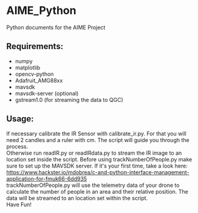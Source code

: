 # AIME_Python
Python documents for the AIME Project
## Requirements:
- numpy
- matplotlib
- opencv-python
- Adafruit_AMG88xx
- mavsdk
- mavsdk-server
(optional)
- gstream1.0 (for streaming the data to QGC)

## Usage:
If necessary calibrate the IR Sensor with calibrate_ir.py. For that you will need 2 candles and a ruler with cm. The script will guide you through the process. \
Otherwise run readIR.py or readIRdata.py to stream the IR image to an location set inside the script.
Before using trackNumberOfPeople.py make sure to set up the MAVSDK server. If it's your first time, take a look here: \
https://www.hackster.io/mdobrea/c-and-python-interface-management-application-for-fmuk66-6dd935 \
trackNumberOfPeople.py will use the telemetry data of your drone to calculate the number of people in an area and their relative position. The data will be streamed to an location set within the script. \
Have Fun!
 
